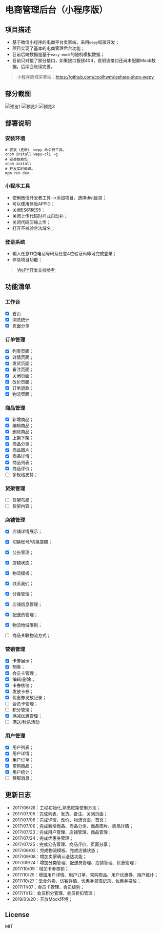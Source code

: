 # 电商管理后台（小程序版）

## 项目描述
- 基于微信小程序的电商平台卖家端，采用`wepy`框架开发；
- 项目实现了基本的电商管理后台功能；
- 目前后端数据是基于`easy-mock`的随机模拟数据；
- 目前只对接了部分接口，如果接口报错404，说明该接口还尚未配置Mock数据，后续会继续完善。

> 小程序商城买家端：https://github.com/coolhwm/leshare-shop-wepy

## 部分截图
![预览1](http://img.leshare.shop/github/seller/preview-1.jpg)
![预览2](http://img.leshare.shop/github/seller/preview-2.jpg)
![预览3](http://img.leshare.shop/github/seller/preview-3.jpg)


## 部署说明

### 安装环境
```
# 安装（更新） wepy 命令行工具。
cnpm install wepy-cli -g
# 安装依赖包
cnpm install
# 开发实时编译。
npm run dev
```

### 小程序工具
- 使用微信开发者工具-->添加项目，选择dist目录；
- 可以使用体验APPID；
- 关闭ES6转ES5；
- 关闭上传代码时样式自动补；
- 关闭代码压缩上传；
- 打开不校验合法域名；

### 登录系统
- 输入任意11位电话号码及任意4位验证码即可完成登录；
- 体验项目功能；


> [WePY开发文档参考](https://tencent.github.io/wepy/)

## 功能清单

### 工作台
- [x] 首页
- [x] 浏览统计
- [x] 页面分享

### 订单管理
- [x] 列表页面；
- [x] 详情页面；
- [x] 发货页面；
- [x] 备注页面；
- [x] 关闭页面；
- [x] 改价页面；
- [x] 订单退款；
- [x] 物流页面；

### 商品管理
- [x] 新增商品；
- [x] 编辑商品；
- [x] 删除商品；
- [x] 上架下架；
- [x] 商品分类；
- [x] 商品图片；
- [x] 商品详情；
- [x] 商品列表；
- [x] 商品评价；
- [ ] 多规格支持；

### 货架管理
- [ ] 货架布局；
- [ ] 货架内容；

### 店铺管理
- [x] 店铺详情展示；
- [x] 切换账号/切换店铺；
- [x] 公告管理；
- [x] 店铺状态；
- [x] 物流模板；
- [x] 联系我们；
- [x] 分类管理；
- [x] 店铺信息管理；
- [x] 配送员管理；
- [x] 物流地域限制；
- [ ] 商品关联物流方式；


### 营销管理
- [x] 卡券展示；
- [x] 制券；
- [x] 会员卡管理；
- [x] 编辑/删除；
- [x] 卡券核销；
- [x] 发放卡券；
- [x] 优惠券发放记录；
- [ ] 会员卡管理；
- [ ] 积分管理；
- [x] 满减优惠管理；
- [ ] 满送/秒杀活动

### 用户管理
- [x] 用户列表；
- [x] 用户详情；
- [x] 用户订单；
- [x] 常购商品；
- [x] 用户统计；
- [ ] 客服消息；

## 更新日志
- 2017/06/28：工程初始化,熟悉框架使用方法；
- 2017/07/05：完成列表、发货、备注、关闭页面；
- 2017/07/06：完成详情、改价、物流页面、首页；
- 2017/07/06：完成新增商品、商品分类、商品图片、商品详情；
- 2017/07/23：完成用户管理、店铺管理、商品管理；
- 2017/07/24：完成优惠券管理；
- 2017/07/25：完成公告管理、商品评价、页面分享；
- 2017/08/02：完成物流模板、完成店铺状态；
- 2017/09/08：增加卖家确认送达功能；
- 2017/09/24：增加分类管理、配送员管理、店铺管理、优惠管理；
- 2017/10/09：增加卡券核销；
- 2017/10/25：增加用户详情、用户订单、常购商品、用户优惠券、用户统计；
- 2017/10/27：堂食外卖、访客详情、优惠券领取记录、优惠券投放；
- 2017/11/07：会员卡管理、会员级别；
- 2017/11/12：会员积分管理、会员折扣管理；
- 2018/03/20：开放Mock环境；

## License
MIT

